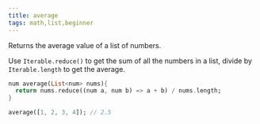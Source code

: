 ```yaml
---
title: average
tags: math,list,beginner
---
```


Returns the average value of a list of numbers.

Use `Iterable.reduce()` to get the sum of all the numbers in a list, divide by `Iterable.length` to get the average.

```dart
num average(List<num> nums){
  return nums.reduce((num a, num b) => a + b) / nums.length;
}
```

```dart
average([1, 2, 3, 4]); // 2.5
```
